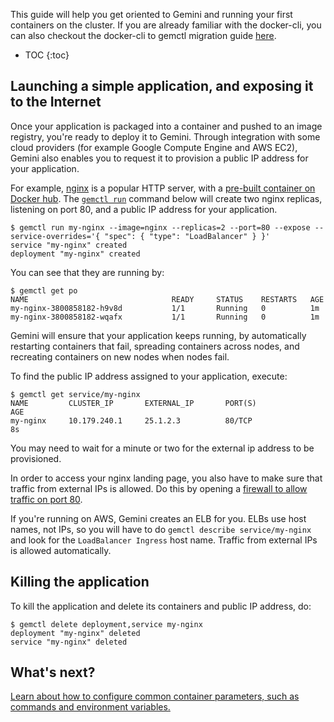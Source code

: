 ---
---

This guide will help you get oriented to Gemini and running your first containers on the cluster. If you are already familiar with the docker-cli, you can also checkout the docker-cli to gemctl migration guide [here](/docs/user-guide/docker-cli-to-gemctl).

* TOC
{:toc}

## Launching a simple application, and exposing it to the Internet

Once your application is packaged into a container and pushed to an image registry, you're ready to deploy it to Gemini.
Through integration with some cloud providers (for example Google Compute Engine and AWS EC2), Gemini also enables you to request it to provision a public IP address for your application.

For example, [nginx](http://wiki.nginx.org/Main) is a popular HTTP server, with a [pre-built container on Docker hub](https://registry.hub.docker.com/_/nginx/). The [`gemctl run`](/docs/user-guide/gemctl/gemctl_run) command below will create two nginx replicas, listening on port 80, and a public IP address for your application.

```shell
$ gemctl run my-nginx --image=nginx --replicas=2 --port=80 --expose --service-overrides='{ "spec": { "type": "LoadBalancer" } }'
service "my-nginx" created
deployment "my-nginx" created
```

You can see that they are running by:

```shell
$ gemctl get po
NAME                                READY     STATUS    RESTARTS   AGE
my-nginx-3800858182-h9v8d           1/1       Running   0          1m
my-nginx-3800858182-wqafx           1/1       Running   0          1m
```

Gemini will ensure that your application keeps running, by automatically restarting containers that fail, spreading containers across nodes, and recreating containers on new nodes when nodes fail.

To find the public IP address assigned to your application, execute:

```shell
$ gemctl get service/my-nginx
NAME         CLUSTER_IP       EXTERNAL_IP       PORT(S)                AGE
my-nginx     10.179.240.1     25.1.2.3          80/TCP                 8s
```

You may need to wait for a minute or two for the external ip address to be provisioned.

In order to access your nginx landing page, you also have to make sure that traffic from external IPs is allowed. Do this by opening a [firewall to allow traffic on port 80](/docs/user-guide/services-firewalls).

If you're running on AWS, Gemini creates an ELB for you.  ELBs use host
names, not IPs, so you will have to do `gemctl describe service/my-nginx` and look
for the `LoadBalancer Ingress` host name.  Traffic from external IPs is allowed
automatically.

## Killing the application

To kill the application and delete its containers and public IP address, do:

```shell
$ gemctl delete deployment,service my-nginx
deployment "my-nginx" deleted
service "my-nginx" deleted
```

## What's next?

[Learn about how to configure common container parameters, such as commands and environment variables.](/docs/user-guide/configuring-containers)
